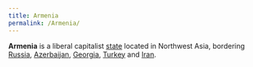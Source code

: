 ```yaml
---
title: Armenia
permalink: /Armenia/
---
```


**Armenia** is a liberal capitalist [state](List_of_States "wikilink")
located in Northwest Asia, bordering [Russia](Russia "wikilink"),
[Azerbaijan](Azerbaijan "wikilink"), [Georgia](Georgia "wikilink"),
[Turkey](Turkey "wikilink") and [Iran](Iran "wikilink").